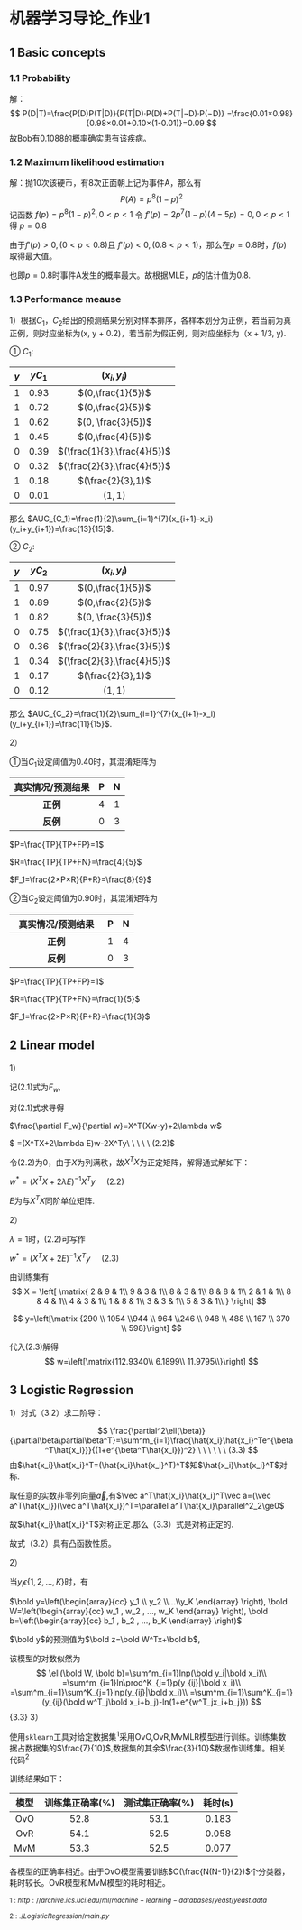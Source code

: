 # 机器学习导论_作业1

## 1 Basic concepts

### 1.1 Probability

解：
$$
P(D|T)=\frac{P(D)P(T|D)}{P(T|D)·P(D)+P(T|¬D)·P(¬D)}
=\frac{0.01×0.98}{0.98×0.01+0.10×(1-0.01)}=0.09
$$
故Bob有0.1088的概率确实患有该疾病。

### 1.2 Maximum likelihood estimation

解：抛10次该硬币，有8次正面朝上记为事件A，那么有
$$
P(A)=p^8(1-p)^2
$$
记函数 $f(p)=p^8(1-p)^2,0<p<1$
令 $f'(p)=2p^7(1-p)(4-5p)=0,0<p<1$
得  $p = 0.8$

由于$f'(p)>0,(0<p<0.8)$且 $f'(p)<0,(0.8<p<1)$，那么在$p=0.8$时，$f(p)$取得最大值。

也即$p=0.8$时事件A发生的概率最大。故根据MLE，$p$的估计值为0.8.

### 1.3 Performance meause

1）根据$C_1$，$C_2$给出的预测结果分别对样本排序，各样本划分为正例，若当前为真正例，则对应坐标为(x, y + 0.2)，若当前为假正例，则对应坐标为（x + 1/3, y).

① $C_1$:

| $y$  | $yC_1$ |         $(x_i,y_i)$         |
| :--: | :----: | :-------------------------: |
| $1$  | $0.93$ |      $(0,\frac{1}{5})$      |
| $1$  | $0.72$ |      $(0,\frac{2}{5})$      |
| $1$  | $0.62$ |     $(0, \frac{3}{5})$      |
| $1$  | $0.45$ |      $(0,\frac{4}{5})$      |
| $0$  | $0.39$ | $(\frac{1}{3},\frac{4}{5})$ |
| $0$  | $0.32$ | $(\frac{2}{3},\frac{4}{5})$ |
| $1$  | $0.18$ |      $(\frac{2}{3},1)$      |
| $0$  | $0.01$ |           $(1,1)$           |

那么 $AUC_{C_1}=\frac{1}{2}\sum_{i=1}^{7}(x_{i+1}-x_i)(y_i+y_{i+1})=\frac{13}{15}$.



② $C_2$:

| $y$  | $yC_2$ |         $(x_i,y_i)$         |
| :--: | :----: | :-------------------------: |
| $1$  | $0.97$ |      $(0,\frac{1}{5})$      |
| $1$  | $0.89$ |      $(0,\frac{2}{5})$      |
| $1$  | $0.82$ |     $(0, \frac{3}{5})$      |
| $0$  | $0.75$ | $(\frac{1}{3},\frac{3}{5})$ |
| $0$  | $0.36$ | $(\frac{2}{3},\frac{3}{5})$ |
| $1$  | $0.34$ | $(\frac{2}{3},\frac{4}{5})$ |
| $1$  | $0.17$ |      $(\frac{2}{3},1)$      |
| $0$  | $0.12$ |           $(1,1)$           |

那么 $AUC_{C_2}=\frac{1}{2}\sum_{i=1}^{7}(x_{i+1}-x_i)(y_i+y_{i+1})=\frac{11}{15}$.

2）

①当$C_1$设定阈值为0.40时，其混淆矩阵为

| 真实情况/预测结果 |  P   |  N   |
| :---------------: | :--: | :--: |
|     **正例**      |  4   |  1   |
|     **反例**      |  0   |  3   |

$P=\frac{TP}{TP+FP}=1$

$R=\frac{TP}{TP+FN}=\frac{4}{5}$

$F_1=\frac{2×P×R}{P+R}=\frac{8}{9}$

②当$C_2$设定阈值为0.90时，其混淆矩阵为

| <span style="display:inline-block;width:150px">真实情况/预测结果</span> |  P   |  N   |
| :----------------------------------------------------------: | :--: | :--: |
|                           **正例**                           |  1   |  4   |
|                           **反例**                           |  0   |  3   |

$P=\frac{TP}{TP+FP}=1$

$R=\frac{TP}{TP+FN}=\frac{1}{5}$

$F_1=\frac{2×P×R}{P+R}=\frac{1}{3}$



## 2 Linear model

1）

记(2.1)式为$F_w$,

对(2.1)式求导得

$\frac{\partial F_w}{\partial w}=X^T(Xw-y)+2\lambda w$   

$ =(X^TX+2\lambda E)w-2X^Ty\ \ \ \ \ (2.2)$

令(2.2)为0，由于$X$为列满秩，故$X^TX$为正定矩阵，解得通式解如下：

$w^*=(X^TX+2\lambda E)^{-1}X^Ty\ \ \ \ \ (2.2)$

$E$为与$X^TX$同阶单位矩阵.

2）

$\lambda=1$时，(2.2)可写作

$w^*=(X^TX+2E)^{-1}X^Ty\ \ \ \ \ (2.3)$

由训练集有
$$
X = \left[ \matrix{  2 & 9 & 1\\   9 & 3 & 1\\   8 & 3 & 1\\   8 & 8 & 1\\   2 & 1 & 1\\   8 & 4 & 1\\   4 & 3 & 1\\   1 & 8 & 1\\ 3 & 3 & 1\\   5 & 3 & 1\\      } \right]
$$

$$
y=\left[\matrix {290 \\ 1054 \\944 \\ 964 \\246 \\ 948 \\ 488 \\ 167 \\ 370 \\ 598}\right]
$$

代入(2.3)解得
$$
w=\left[\matrix{112.9340\\
   6.1899\\
  11.9795\\}\right]
$$


## 3 Logistic Regression

1）对式（3.2）求二阶导：

$$
\frac{\partial^2\ell(\beta)}{\partial\beta\partial\beta^T}=\sum^m_{i=1}\frac{\hat{x_i}\hat{x_i}^Te^{\beta^T\hat{x_i}}}{(1+e^{\beta^T\hat{x_i}})^2} \ \ \ \ \ \ (3.3)
$$
由$\hat{x_i}\hat{x_i}^T=(\hat{x_i}\hat{x_i}^T)^T$知$\hat{x_i}\hat{x_i}^T$对称. 

取任意的实数非零列向量$\vec a$,有$\vec a^T\hat{x_i}\hat{x_i}^T\vec a=(\vec a^T\hat{x_i})(\vec a^T\hat{x_i})^T=\parallel a^T\hat{x_i}\parallel^2_2\ge0$

故$\hat{x_i}\hat{x_i}^T$对称正定.那么（3.3）式是对称正定的.

故式（3.2）具有凸函数性质。

2）

当$y_i\epsilon\{1,2,...,K\}$时，有

$\bold y=\left(\begin{array}{cc} y_1 \\ y_2 \\...\\y_K \end{array} \right), \bold W=\left(\begin{array}{cc} w_1 , w_2 , ..., w_K \end{array} \right), \bold b=\left(\begin{array}{cc} b_1 , b_2 , ..., b_K \end{array} \right)$

$\bold y$的预测值为$\bold z=\bold W^Tx+\bold b$,

该模型的对数似然为
$$
\ell(\bold W, \bold b)=\sum^m_{i=1}lnp(\bold y_i|\bold x_i)\\
=\sum^m_{i=1}ln\prod^K_{j=1}p(y_{ij}|\bold x_i)\\
=\sum^m_{i=1}\sum^K_{j=1}lnp(y_{ij}|\bold x_i)\\
=\sum^m_{i=1}\sum^K_{j=1}(y_{ij}(\bold w^T_j\bold x_i+b_j)-ln(1+e^{w^T_jx_i+b_j}))
$$ {3.3}
3）

使用`sklearn`工具对给定数据集$^1$采用OvO,OvR,MvMLR模型进行训练。训练集数据占数据集的$\frac{7}{10}$,数据集的其余$\frac{3}{10}$数据作训练集。相关代码$^2$



训练结果如下：

| 模型 | 训练集正确率(%) | 测试集正确率(%) | 耗时(s) |
| :--: | :-------------: | :-------------: | :-----: |
| OvO  |      52.8       |      53.1       |  0.183  |
| OvR  |      54.1       |      52.5       |  0.058  |
| MvM  |      53.3       |      52.5       |  0.077  |

各模型的正确率相近。由于OvO模型需要训练$O(\frac{N(N-1)}{2})$个分类器，耗时较长。OvR模型和MvM模型的耗时相近。

$_{1\ :\ http://archive.ics.uci.edu/ml/machine-learning-databases/yeast/yeast.data}$

$_{2\ :\ ./Logistic Regression/main.py}$


